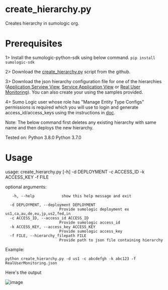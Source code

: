 # create_hierarchy.py

Creates hierarchy in sumologic org.

# Prerequisites

1> Install the sumologic-python-sdk using below command.
   `pip install sumologic-sdk`
   
2> Download the [create_hierarchy.py](create_hierarchy.py) script from the github.

3> Download the json hierarchy configuration file for one of the hierarchies ([Application Serview View](ApplicationServiceView.json), [Service Application View](ServiceApplicationView.json) or [Real User Monitoring](RealUserMonitoring.json)). You can also create your using the samples provided.

4> Sumo Logic user whose role has "Manage Entity Type Configs" permissions is required which you will use to login and generate access_id/access_keys using the instructions in [doc](https://help.sumologic.com/Manage/Security/Access-Keys#manage-your-access-keys-on-preferences-page).

Note: The below command first deletes any existing hierarchy with same name and then deploys the new hierarchy.

Tested on:
Python 3.8.0
Python 3.7.0


# Usage

usage: create_hierarchy.py [-h] -d DEPLOYMENT -c ACCESS_ID -k ACCESS_KEY -f FILE

optional arguments:
```
   -h, --help            show this help message and exit

  -d DEPLOYMENT, --deployment DEPLOYMENT
                        Provide sumologic deployment ex us1,ca,au,de,eu,jp,us2,fed,in
  -c ACCESS_ID, --access_id ACCESS_ID
                        Provide sumologic access_id
  -k ACCESS_KEY, --access_key ACCESS_KEY
                        Provide sumologic access_key
  -f FILE, --hierarchy_filepath FILE
                        Provide path to json file containing hierarchy
```

Example:

`python create_hierarchy.py -d us1 -c abcdefgh -k abc123 -f RealUserMonitoring.json`

Here's the output

![image](https://user-images.githubusercontent.com/3620468/128547303-7830878f-e630-4426-8739-b3b16e06144d.png)



